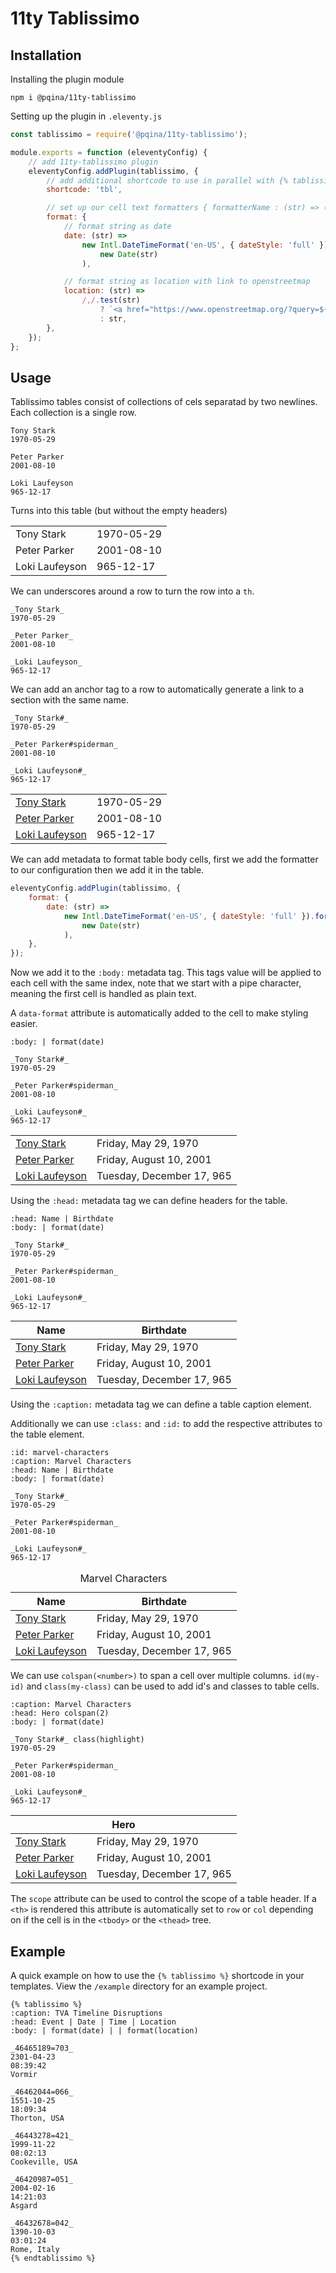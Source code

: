 # 11ty Tablissimo

## Installation

Installing the plugin module

```
npm i @pqina/11ty-tablissimo
```

Setting up the plugin in `.eleventy.js`

```js
const tablissimo = require('@pqina/11ty-tablissimo');

module.exports = function (eleventyConfig) {
    // add 11ty-tablissimo plugin
    eleventyConfig.addPlugin(tablissimo, {
        // add additional shortcode to use in parallel with {% tablissimo %}
        shortcode: 'tbl',

        // set up our cell text formatters { formatterName : (str) => (str) }
        format: {
            // format string as date
            date: (str) =>
                new Intl.DateTimeFormat('en-US', { dateStyle: 'full' }).format(
                    new Date(str)
                ),

            // format string as location with link to openstreetmap
            location: (str) =>
                /,/.test(str)
                    ? `<a href="https://www.openstreetmap.org/?query=${str}" target="_blank" rel="noreferrer" title="Show ${str} on map">${str}</a>`
                    : str,
        },
    });
};
```

## Usage

Tablissimo tables consist of collections of cels separatad by two newlines. Each collection is a single row.

```
Tony Stark
1970-05-29

Peter Parker
2001-08-10

Loki Laufeyson
965-12-17
```

Turns into this table (but without the empty headers)

|                |            |
| -------------- | ---------- |
| Tony Stark     | 1970-05-29 |
| Peter Parker   | 2001-08-10 |
| Loki Laufeyson | 965-12-17  |

We can underscores around a row to turn the row into a `th`.

```
_Tony Stark_
1970-05-29

_Peter Parker_
2001-08-10

_Loki Laufeyson_
965-12-17
```

We can add an anchor tag to a row to automatically generate a link to a section with the same name.

```
_Tony Stark#_
1970-05-29

_Peter Parker#spiderman_
2001-08-10

_Loki Laufeyson#_
965-12-17
```

|                                   |            |
| --------------------------------- | ---------- |
| [Tony Stark](#tony-stark)         | 1970-05-29 |
| [Peter Parker](#spiderman)        | 2001-08-10 |
| [Loki Laufeyson](#loki-laufeyson) | 965-12-17  |

We can add metadata to format table body cells, first we add the formatter to our configuration then we add it in the table.

```js
eleventyConfig.addPlugin(tablissimo, {
    format: {
        date: (str) =>
            new Intl.DateTimeFormat('en-US', { dateStyle: 'full' }).format(
                new Date(str)
            ),
    },
});
```

Now we add it to the `:body:` metadata tag. This tags value will be applied to each cell with the same index, note that we start with a pipe character, meaning the first cell is handled as plain text.

A `data-format` attribute is automatically added to the cell to make styling easier.

```
:body: | format(date)

_Tony Stark#_
1970-05-29

_Peter Parker#spiderman_
2001-08-10

_Loki Laufeyson#_
965-12-17
```

|                                   |                           |
| --------------------------------- | ------------------------- |
| [Tony Stark](#tony-stark)         | Friday, May 29, 1970      |
| [Peter Parker](#spiderman)        | Friday, August 10, 2001   |
| [Loki Laufeyson](#loki-laufeyson) | Tuesday, December 17, 965 |

Using the `:head:` metadata tag we can define headers for the table.

```
:head: Name | Birthdate
:body: | format(date)

_Tony Stark#_
1970-05-29

_Peter Parker#spiderman_
2001-08-10

_Loki Laufeyson#_
965-12-17
```

| Name                              | Birthdate                 |
| --------------------------------- | ------------------------- |
| [Tony Stark](#tony-stark)         | Friday, May 29, 1970      |
| [Peter Parker](#spiderman)        | Friday, August 10, 2001   |
| [Loki Laufeyson](#loki-laufeyson) | Tuesday, December 17, 965 |

Using the `:caption:` metadata tag we can define a table caption element.

Additionally we can use `:class:` and `:id:` to add the respective attributes to the table element.

```
:id: marvel-characters
:caption: Marvel Characters
:head: Name | Birthdate
:body: | format(date)

_Tony Stark#_
1970-05-29

_Peter Parker#spiderman_
2001-08-10

_Loki Laufeyson#_
965-12-17
```

<table>
    <caption>Marvel Characters</caption>
    <thead>
        <tr>
            <th>Name</th>
            <th>Birthdate</th>
        </tr>
    </thead>
    <tbody>
        <tr>
            <td><a href="#tony-stark">Tony Stark</a></td>
            <td>Friday, May 29, 1970</td>
        </tr>
        <tr>
            <td><a href="#spiderman">Peter Parker</a></td>
            <td>Friday, August 10, 2001</td>
        </tr>
        <tr>
            <td><a href="#loki-laufeyson">Loki Laufeyson</a></td>
            <td> Tuesday, December 17, 965</td>
        </tr>
    </tbody>
</table>

We can use `colspan(<number>)` to span a cell over multiple columns. `id(my-id)` and `class(my-class)` can be used to add id's and classes to table cells.

```
:caption: Marvel Characters
:head: Hero colspan(2)
:body: | format(date)

_Tony Stark#_ class(highlight)
1970-05-29

_Peter Parker#spiderman_
2001-08-10

_Loki Laufeyson#_
965-12-17
```

<table>
    <thead>
        <tr>
            <th colspan="2">Hero</th>
        </tr>
    </thead>
    <tbody>
        <tr>
            <td><a href="#tony-stark">Tony Stark</a></td>
            <td>Friday, May 29, 1970</td>
        </tr>
        <tr>
            <td><a href="#spiderman">Peter Parker</a></td>
            <td>Friday, August 10, 2001</td>
        </tr>
        <tr>
            <td><a href="#loki-laufeyson">Loki Laufeyson</a></td>
            <td> Tuesday, December 17, 965</td>
        </tr>
    </tbody>
</table>

The `scope` attribute can be used to control the scope of a table header. If a `<th>` is rendered this attribute is automatically set to `row` or `col` depending on if the cell is in the `<tbody>` or the `<thead>` tree.

## Example

A quick example on how to use the `{% tablissimo %}` shortcode in your templates. View the `/example` directory for an example project.

```
{% tablissimo %}
:caption: TVA Timeline Disruptions
:head: Event | Date | Time | Location
:body: | format(date) | | format(location)

_46465189=703_
2301-04-23
08:39:42
Vormir

_46462044=066_
1551-10-25
18:09:34
Thorton, USA

_46443278=421_
1999-11-22
08:02:13
Cookeville, USA

_46420987=051_
2004-02-16
14:21:03
Asgard

_46432678=042_
1390-10-03
03:01:24
Rome, Italy
{% endtablissimo %}
```
